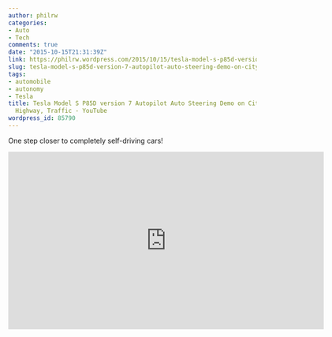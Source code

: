 ```yaml
---
author: philrw
categories:
- Auto
- Tech
comments: true
date: "2015-10-15T21:31:39Z"
link: https://philrw.wordpress.com/2015/10/15/tesla-model-s-p85d-version-7-autopilot-auto-steering-demo-on-city-streets-highway-traffic-youtube/
slug: tesla-model-s-p85d-version-7-autopilot-auto-steering-demo-on-city-streets-highway-traffic-youtube
tags:
- automobile
- autonomy
- Tesla
title: Tesla Model S P85D version 7 Autopilot Auto Steering Demo on City Streets,
  Highway, Traffic - YouTube
wordpress_id: 85790
---
```


One step closer to completely self-driving cars!

<iframe width="640" height="360" src="https://www.youtube.com/embed/4CZe5DXeYzw" frameborder="0" allow="autoplay; encrypted-media" allowfullscreen></iframe>
